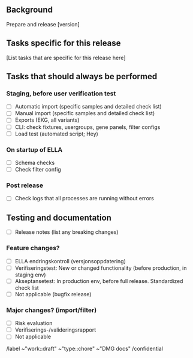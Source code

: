 ## Background

Prepare and release [version]

## Tasks specific for this release

[List tasks that are specific for this release here]

## Tasks that should always be performed

### Staging, before user verification test
- [ ] Automatic import (specific samples and detailed check list)
- [ ] Manual import (specific samples and detailed check list)
- [ ] Exports (EKG, all variants)
- [ ] CLI: check fixtures, usergroups, gene panels, filter configs
- [ ] Load test (automated script; Hey)

### On startup of ELLA
- [ ] Schema checks
- [ ] Check filter config

### Post release
- [ ] Check logs that all processes are running without errors

## Testing and documentation
- [ ] Release notes (list any breaking changes)

### Feature changes?
- [ ] ELLA endringskontroll (versjonsoppdatering)
- [ ] Verifiseringstest: New or changed functionality (before production, in staging env)
- [ ] Akseptansetest: In production env, before full release. Standardized check list
- [ ] Not applicable (bugfix release)

### Major changes? (import/filter) 
- [ ] Risk evaluation
- [ ] Verifiserings-/valideringsrapport
- [ ] Not applicable

/label ~"work::draft" ~"type::chore" ~"DMG docs"
/confidential 